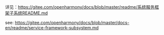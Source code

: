 详见：https://gitee.com/openharmony/docs/blob/master/readme/系统服务框架子系统README.md

see: https://gitee.com/openharmony/docs/blob/master/docs-en/readme/service-framework-subsystem.md
